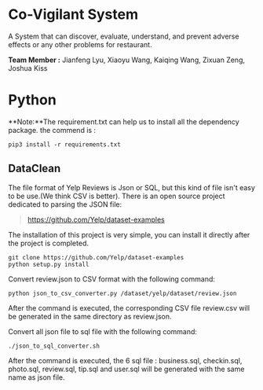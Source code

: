 Co-Vigilant System
================================

A System that can discover, evaluate, understand, and prevent adverse effects or any other problems for restaurant.

**Team Member :** Jianfeng Lyu, Xiaoyu Wang, Kaiqing Wang, Zixuan Zeng,
Joshua Kiss

Python
================================

**Note:**The requirement.txt can help us to install all the dependency
package. the commend is : 

    pip3 install -r requirements.txt

DataClean
------------
The file format of Yelp Reviews is Json or SQL, but this kind of file
isn't easy to be use.(We think CSV is better). There is an open source project dedicated to parsing the JSON file:

> https://github.com/Yelp/dataset-examples

The installation of this project is very simple, you can install it directly after the project is completed.

	git clone https://github.com/Yelp/dataset-examples
	python setup.py install

Convert review.json to CSV format with the following command:

	python json_to_csv_converter.py /dataset/yelp/dataset/review.json

After the command is executed, the corresponding CSV file review.csv will be generated in the same directory as review.json.

Convert all json file to sql file with the following command:

	./json_to_sql_converter.sh
	
After the command is executed, the 6 sql file : business.sql, checkin.sql, photo.sql, review.sql, tip.sql and user.sql will be generated with the same name as json file.